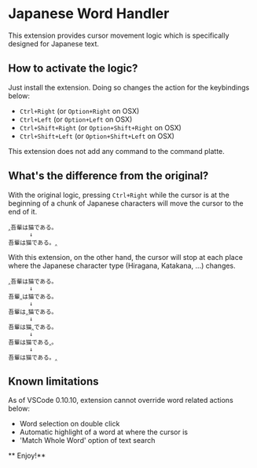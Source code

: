 # Japanese Word Handler

This extension provides cursor movement logic which is specifically designed
for Japanese text.

## How to activate the logic?

Just install the extension. Doing so changes the action for the keybindings
below:

* `Ctrl+Right` (or `Option+Right` on OSX)
* `Ctrl+Left` (or `Option+Left` on OSX)
* `Ctrl+Shift+Right` (or `Option+Shift+Right` on OSX)
* `Ctrl+Shift+Left` (or `Option+Shift+Left` on OSX)

This extension does not add any command to the command platte.

## What's the difference from the original?

With the original logic, pressing `Ctrl+Right` while the cursor is at the
beginning of a chunk of Japanese characters will move the cursor to the end of
it.

    ‸吾輩は猫である。
          ↓
    吾輩は猫である。‸

With this extension, on the other hand, the cursor will stop at each place where the Japanese character type (Hiragana, Katakana, ...) changes. 

    ‸吾輩は猫である。
          ↓
    吾輩‸は猫である。
          ↓
    吾輩は‸猫である。
          ↓
    吾輩は猫‸である。
          ↓
    吾輩は猫である‸。
          ↓
    吾輩は猫である。‸

## Known limitations

As of VSCode 0.10.10, extension cannot override word related actions below:

* Word selection on double click
* Automatic highlight of a word at where the cursor is
* 'Match Whole Word' option of text search

** Enjoy!**
